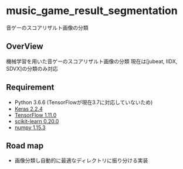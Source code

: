 # music_game_result_segmentation
音ゲーのスコアリザルト画像の分類
## OverView
機械学習を用いた音ゲーのスコアリザルト画像の分類
現在は[jubeat, IIDX, SDVX]の分類のみ対応

## Requirement
- Python 3.6.6 (TensorFlowが現在3.7に対応していないため)
- <a href="https://keras.io/ja/">Keras 2.2.4</a>
- <a href="https://www.tensorflow.org/?hl=ja">TensorFlow 1.11.0</a>
- <a href="https://scikit-learn.org/stable/">scikit-learn 0.20.0</a>
- <a href="http://www.numpy.org/">numpy 1.15.3</a>

## Road map
- 画像分類し自動的に最適なディレクトリに振り分ける実装
